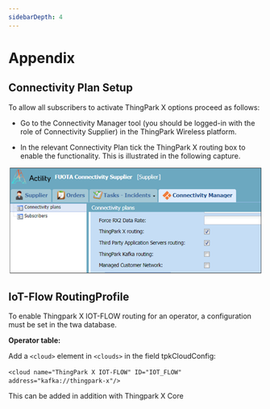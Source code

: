 ```yaml
---
sidebarDepth: 4
---
```


# Appendix

## Connectivity Plan Setup

To allow all subscribers to activate ThingPark X options proceed as follows:

+	Go to the Connectivity Manager tool (you should be logged-in with the role of  Connectivity Supplier) in the ThingPark Wireless platform.

+	In the relevant Connectivity Plan tick the ThingPark X routing box to enable the functionality. This is illustrated in the following capture.

![img](./images/enableRoutingBox.png)

## IoT-Flow RoutingProfile

To enable Thingpark X IOT-FLOW routing for an operator, a configuration must be set in the twa database.

**Operator table:**

Add a ```<cloud>``` element in ```<clouds>``` in the field tpkCloudConfig: 

```<cloud name="ThingPark X IOT-FLOW" ID="IOT_FLOW" address="kafka://thingpark-x"/>```

This can be added in addition with Thingpark X Core


